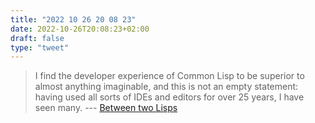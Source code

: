 ```yaml
---
title: "2022 10 26 20 08 23"
date: 2022-10-26T20:08:23+02:00
draft: false
type: "tweet"
---
```

> I  find the developer experience of Common Lisp to be superior to almost anything imaginable, and this is not an empty statement: having used all sorts of IDEs and editors for over 25 years, I have seen many. --- [Between two Lisps](https://ane.iki.fi/2020/10/05/between-two-lisps.html)
